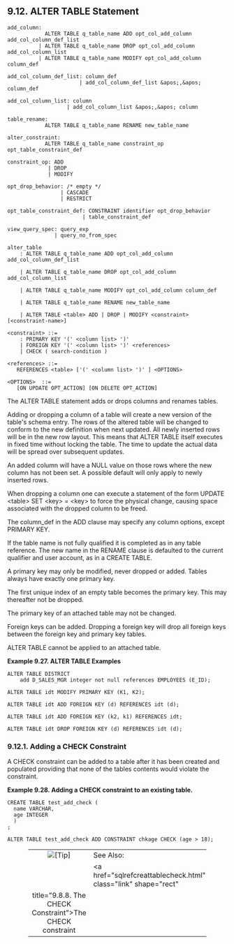 <div id="altertable" class="section">

<div class="titlepage">

<div>

<div>

## 9.12. ALTER TABLE Statement

</div>

</div>

</div>

``` programlisting
add_column:
            ALTER TABLE q_table_name ADD opt_col_add_column add_col_column_def_list
          | ALTER TABLE q_table_name DROP opt_col_add_column add_col_column_list
          | ALTER TABLE q_table_name MODIFY opt_col_add_column column_def

add_col_column_def_list: column_def
                       | add_col_column_def_list &apos;,&apos; column_def

add_col_column_list: column
                   | add_col_column_list &apos;,&apos; column

table_rename:
            ALTER TABLE q_table_name RENAME new_table_name

alter_constraint:
            ALTER TABLE q_table_name constraint_op opt_table_constraint_def

constraint_op: ADD
             | DROP
             | MODIFY

opt_drop_behavior: /* empty */
                 | CASCADE
                 | RESTRICT

opt_table_constraint_def: CONSTRAINT identifier opt_drop_behavior
                        | table_constraint_def

view_query_spec: query_exp
               | query_no_from_spec

alter_table
    : ALTER TABLE q_table_name ADD opt_col_add_column add_col_column_def_list

    | ALTER TABLE q_table_name DROP opt_col_add_column add_col_column_list

    | ALTER TABLE q_table_name MODIFY opt_col_add_column column_def

    | ALTER TABLE q_table_name RENAME new_table_name

    | ALTER TABLE <table> ADD | DROP | MODIFY <constraint> [<constraint-name>]

<constraint> ::=
    : PRIMARY KEY '(' <column list> ')'
    | FOREIGN KEY '(' <column list> ')' <references>
    | CHECK ( search-condition )

<references> ::=
   REFERENCES <table> ['(' <column list> ')' ] <OPTIONS>

<OPTIONS>  ::=
   [ON UPDATE OPT_ACTION] [ON DELETE OPT_ACTION]
```

The ALTER TABLE statement adds or drops columns and renames tables.

Adding or dropping a column of a table will create a new version of the
table's schema entry. The rows of the altered table will be changed to
conform to the new definition when next updated. All newly inserted rows
will be in the new row layout. This means that ALTER TABLE itself
executes in fixed time without locking the table. The time to update the
actual data will be spread over subsequent updates.

An added column will have a NULL value on those rows where the new
column has not been set. A possible default will only apply to newly
inserted rows.

When dropping a column one can execute a statement of the form UPDATE
\<table\> SET \<key\> = \<key\> to force the physical change, causing
space associated with the dropped column to be freed.

The column_def in the ADD clause may specify any column options, except
PRIMARY KEY.

If the table name is not fully qualified it is completed as in any table
reference. The new name in the RENAME clause is defaulted to the current
qualifier and user account, as in a CREATE TABLE.

A primary key may only be modified, never dropped or added. Tables
always have exactly one primary key.

The first unique index of an empty table becomes the primary key. This
may thereafter not be dropped.

The primary key of an attached table may not be changed.

Foreign keys can be added. Dropping a foreign key will drop all foreign
keys between the foreign key and primary key tables.

ALTER TABLE cannot be applied to an attached table.

<div id="ex_altertable" class="example">

**Example 9.27. ALTER TABLE Examples**

<div class="example-contents">

``` programlisting
ALTER TABLE DISTRICT
    add D_SALES_MGR integer not null references EMPLOYEES (E_ID);

ALTER TABLE idt MODIFY PRIMARY KEY (K1, K2);

ALTER TABLE idt ADD FOREIGN KEY (d) REFERENCES idt (d);

ALTER TABLE idt ADD FOREIGN KEY (k2, k1) REFERENCES idt;

ALTER TABLE idt DROP FOREIGN KEY (d) REFERENCES idt (d);
```

</div>

</div>

  

<div id="sqlrefalttabcheck" class="section">

<div class="titlepage">

<div>

<div>

### 9.12.1. Adding a CHECK Constraint

</div>

</div>

</div>

A CHECK constraint can be added to a table after it has been created and
populated providing that none of the tables contents would violate the
constraint.

<div id="ex_alttabcheck" class="example">

**Example 9.28. Adding a CHECK constraint to an existing table.**

<div class="example-contents">

``` programlisting
CREATE TABLE test_add_check (
  name VARCHAR,
  age INTEGER
  )
;

ALTER TABLE test_add_check ADD CONSTRAINT chkage CHECK (age > 18);
```

</div>

</div>

  

<div class="tip" style="margin-left: 0.5in; margin-right: 0.5in;">

|                            |                                                                |
|:--------------------------:|:---------------------------------------------------------------|
| ![\[Tip\]](images/tip.png) | See Also:                                                      |
|                            | <a href="sqlrefcreattablecheck.html" class="link" shape="rect" 
                              title="9.8.8. The CHECK Constraint">The CHECK constraint</a>    |

</div>

</div>

</div>
